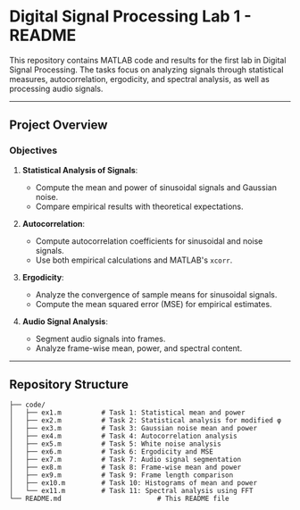 # Digital Signal Processing Lab 1 - README

This repository contains MATLAB code and results for the first lab in Digital Signal Processing. The tasks focus on analyzing signals through statistical measures, autocorrelation, ergodicity, and spectral analysis, as well as processing audio signals.

---

## Project Overview

### Objectives
1. **Statistical Analysis of Signals**:
   - Compute the mean and power of sinusoidal signals and Gaussian noise.
   - Compare empirical results with theoretical expectations.

2. **Autocorrelation**:
   - Compute autocorrelation coefficients for sinusoidal and noise signals.
   - Use both empirical calculations and MATLAB's `xcorr`.

3. **Ergodicity**:
   - Analyze the convergence of sample means for sinusoidal signals.
   - Compute the mean squared error (MSE) for empirical estimates.

4. **Audio Signal Analysis**:
   - Segment audio signals into frames.
   - Analyze frame-wise mean, power, and spectral content.

---

## Repository Structure
```plaintext
├── code/
│   ├── ex1.m          # Task 1: Statistical mean and power
│   ├── ex2.m          # Task 2: Statistical analysis for modified φ
│   ├── ex3.m          # Task 3: Gaussian noise mean and power
│   ├── ex4.m          # Task 4: Autocorrelation analysis
│   ├── ex5.m          # Task 5: White noise analysis
│   ├── ex6.m          # Task 6: Ergodicity and MSE
│   ├── ex7.m          # Task 7: Audio signal segmentation
│   ├── ex8.m          # Task 8: Frame-wise mean and power
│   ├── ex9.m          # Task 9: Frame length comparison
│   ├── ex10.m         # Task 10: Histograms of mean and power
│   └── ex11.m         # Task 11: Spectral analysis using FFT
└── README.md                        # This README file
